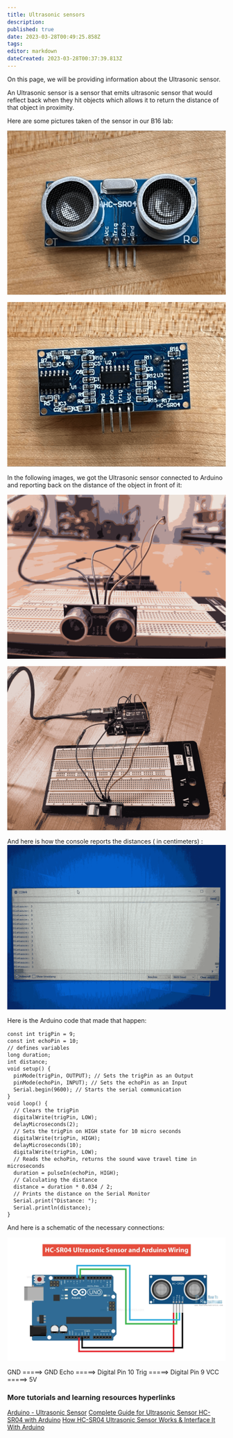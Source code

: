 ```yaml
---
title: Ultrasonic sensors
description: 
published: true
date: 2023-03-28T00:49:25.858Z
tags: 
editor: markdown
dateCreated: 2023-03-28T00:37:39.813Z
---
```


On this page, we will be providing information about the Ultrasonic sensor.

An Ultrasonic sensor is a sensor that emits ultrasonic sensor that would reflect back when they hit objects which allows it to return the distance of that object in proximity.

Here are some pictures taken of the sensor in our B16 lab:

![image4.png](/image4.png)

![sensor.png](/sensor.png)

In the following images, we got the Ultrasonic sensor connected to Arduino and reporting back on the distance of the object in front of it:

![breadboard.png](/breadboard.png)

![breadboard_1.png](/breadboard_1.png)

And here is how the console reports the distances ( in centimeters) :
![serialmonitor.png](/serialmonitor.png)

Here is the Arduino code that made that happen:

```
const int trigPin = 9;
const int echoPin = 10;
// defines variables
long duration;
int distance;
void setup() {
  pinMode(trigPin, OUTPUT); // Sets the trigPin as an Output
  pinMode(echoPin, INPUT); // Sets the echoPin as an Input
  Serial.begin(9600); // Starts the serial communication
}
void loop() {
  // Clears the trigPin
  digitalWrite(trigPin, LOW);
  delayMicroseconds(2);
  // Sets the trigPin on HIGH state for 10 micro seconds
  digitalWrite(trigPin, HIGH);
  delayMicroseconds(10);
  digitalWrite(trigPin, LOW);
  // Reads the echoPin, returns the sound wave travel time in microseconds
  duration = pulseIn(echoPin, HIGH);
  // Calculating the distance
  distance = duration * 0.034 / 2;
  // Prints the distance on the Serial Monitor
  Serial.print("Distance: ");
  Serial.println(distance);
}
```


And here is a schematic of the necessary connections: 

![schematic.png](/schematic.png)

GND  =====> GND
Echo  =====> Digital Pin 10
Trig    =====> Digital Pin 9
VCC  =====> 5V

### More tutorials and learning resources hyperlinks

[Arduino - Ultrasonic Sensor](https://www.tutorialspoint.com/arduino/arduino_ultrasonic_sensor.htm#:~:text=The%20Ultrasonic%20sensor%20has%20four,GND%20with%20GND%20on%20Arduino.)
[Complete Guide for Ultrasonic Sensor HC-SR04 with Arduino](https://randomnerdtutorials.com/complete-guide-for-ultrasonic-sensor-hc-sr04/)
[How HC-SR04 Ultrasonic Sensor Works & Interface It With Arduino](https://lastminuteengineers.com/arduino-sr04-ultrasonic-sensor-tutorial/)


